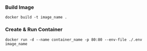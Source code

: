 
### Build Image
``` 
docker build -t image_name .
```

### Create & Run Container
```
docker run -d --name container_name -p 80:80 --env-file ./.env image_name
```